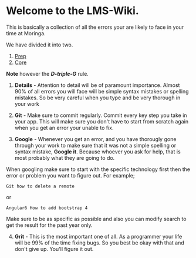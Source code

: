 # Welcome to the LMS-Wiki.

This is basically a collection of all the errors your are likely to face in your time at Moringa. 

We have divided it into two.

1. [Prep](https://github.com/SamNgigi/LMS-wiki/wiki/1.-PREP) 
2. [Core](https://github.com/SamNgigi/LMS-wiki/wiki/2.-CORE)

**Note** however the ***D-triple-G*** rule.

1. **Details** - Attention to detail will be of paramount importance. Almost 90% of all errors you will face will be simple syntax mistakes or spelling mistakes. So be very careful when you type and be very thorough in your work

2. **Git** - Make sure to commit regularly. Commit every key step you take in your app. This will make sure you don't have to start from scratch again when you get an error your unable to fix.

3. **Google** - Whenever you get an error, and you have thorougly gone through your work to make sure that it was not a simple spelling or syntax mistake, **Google it**. Because whoever you ask for help, that is most probably what they are going to do.

  When googling make sure to start with the specific technology first then the error or problem you want to figure out. For example;

  ```
  Git how to delete a remote
  ```
  or
  ```
  Angular6 How to add bootstrap 4
  ```
  Make sure to be as specific as possible and also you can modify search to get the result for the past year only.

4. **Grit** - This is the most important one of all. As a programmer your life will be 99% of the time fixing bugs. So you best be okay with that and don't give up. You'll figure it out.

